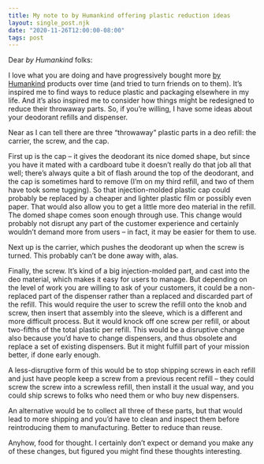 ```yaml
---
title: My note to by Humankind offering plastic reduction ideas
layout: single_post.njk
date: "2020-11-26T12:00:00-08:00"
tags: post
---
```

Dear _by Humankind_ folks:

I love what you are doing and have progressively bought more [by Humankind](https://byhumankind.com/) products over time (and tried to turn friends on to them). It’s inspired me to find ways to reduce plastic and packaging elsewhere in my life. And it’s also inspired me to consider how things might be redesigned to reduce their throwaway parts. So, if you’re willing, I have some ideas about your deodorant refills and dispenser.

Near as I can tell there are three “throwaway” plastic parts in a deo refill: the carrier, the screw, and the cap.

First up is the cap – it gives the deodorant its nice domed shape, but since you have it mated with a cardboard tube it doesn’t really do that job all that well; there’s always quite a bit of flash around the top of the deodorant, and the cap is sometimes hard to remove (I’m on my third refill, and two of them have took some tugging). So that injection-molded plastic cap could probably be replaced by a cheaper and lighter plastic film or possibly even paper. That would also allow you to get a little more deo material in the refill. The domed shape comes soon enough through use. This change would probably not disrupt any part of the customer experience and certainly wouldn’t demand more from users – in fact, it may be easier for them to use.

Next up is the carrier, which pushes the deodorant up when the screw is turned. This probably can’t be done away with, alas.

Finally, the screw. It’s kind of a big injection-molded part, and cast into the deo material, which makes it easy for users to manage. But depending on the level of work you are willing to ask of your customers, it could be a non-replaced part of the dispenser rather than a replaced and discarded part of the refill. This would require the user to screw the refill onto the knob and screw, then insert that assembly into the sleeve, which is a different and more difficult process. But it would knock off one screw per refill, or about two-fifths of the total plastic per refill. This would be a disruptive change also because you’d have to change dispensers, and thus obsolete and replace a set of existing dispensers. But it might fulfill part of your mission better, if done early enough.

A less-disruptive form of this would be to stop shipping screws in each refill and just have people keep a screw from a previous recent refill – they could screw the screw into a screwless refill, then install it the usual way, and you could ship screws to folks who need them or who buy new dispensers.

An alternative would be to collect all three of these parts, but that would lead to more shipping and you’d have to clean and inspect them before reintroducing them to manufacturing. Better to reduce than reuse.

Anyhow, food for thought. I certainly don’t expect or demand you make any of these changes, but figured you might find these thoughts interesting.
